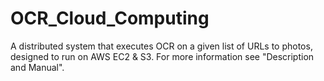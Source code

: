 # OCR_Cloud_Computing
A distributed system that executes OCR on a given list of URLs to photos, designed to run on AWS EC2 & S3.
For more information see "Description and Manual".
